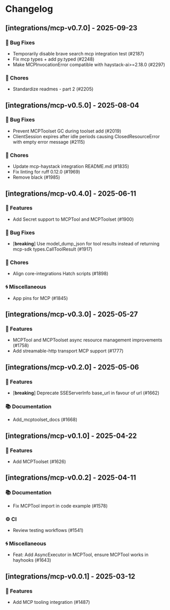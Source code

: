 # Changelog

## [integrations/mcp-v0.7.0] - 2025-09-23

### 🐛 Bug Fixes

- Temporarily disable brave search mcp integration test (#2187)
- Fix mcp types + add py.typed (#2248)
- Make MCPInvocationError compatible with haystack-ai>=2.18.0 (#2297)


### 🧹 Chores

- Standardize readmes - part 2 (#2205)


## [integrations/mcp-v0.5.0] - 2025-08-04

### 🐛 Bug Fixes

- Prevent MCPToolset GC during toolset add (#2019)
- ClientSession expires after idle periods causing ClosedResourceError with empty error message (#2115)

### 🧹 Chores

- Update mcp-haystack integration README.md (#1835)
- Fix linting for ruff 0.12.0 (#1969)
- Remove black (#1985)


## [integrations/mcp-v0.4.0] - 2025-06-11

### 🚀 Features

- Add Secret support to MCPTool and MCPToolset (#1900)

### 🐛 Bug Fixes

- [**breaking**] Use model_dump_json for tool results instead of returning mcp-sdk types.CallToolResult (#1917)


### 🧹 Chores

- Align core-integrations Hatch scripts (#1898)

### 🌀 Miscellaneous

- App pins for MCP (#1845)

## [integrations/mcp-v0.3.0] - 2025-05-27

### 🚀 Features

- MCPTool and MCPToolset async resource management improvements (#1758)
- Add streamable-http transport MCP support (#1777)


## [integrations/mcp-v0.2.0] - 2025-05-06

### 🚀 Features

- [**breaking**] Deprecate SSEServerInfo base_url in favour of url (#1662)

### 📚 Documentation

- Add_mcptoolset_docs (#1668)

## [integrations/mcp-v0.1.0] - 2025-04-22

### 🚀 Features

- Add MCPToolset (#1626)


## [integrations/mcp-v0.0.2] - 2025-04-11

### 📚 Documentation

- Fix MCPTool import in code example (#1578)

### ⚙️ CI

- Review testing workflows (#1541)

### 🌀 Miscellaneous

- Feat: Add AsyncExecutor in MCPTool, ensure MCPTool works in hayhooks (#1643)

## [integrations/mcp-v0.0.1] - 2025-03-12

### 🚀 Features

- Add MCP tooling integration (#1487)

<!-- generated by git-cliff -->
